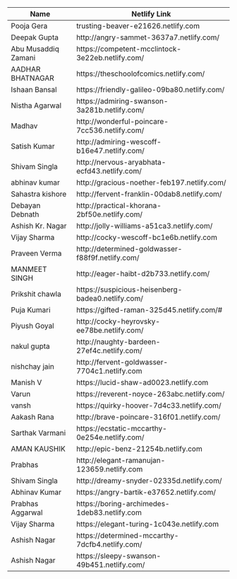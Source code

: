 | Name                | Netlify Link                                          |
|---------------------|-------------------------------------------------------|
| Pooja Gera          | trusting\-beaver\-e21626\.netlify\.com                |
| Deepak Gupta        | http://angry\-sammet\-3637a7\.netlify\.com/           |
| Abu Musaddiq Zamani | https://competent\-mcclintock\-3e22eb\.netlify\.com/  |
| AADHAR BHATNAGAR    | https://theschoolofcomics\.netlify\.com/              |
| Ishaan Bansal       | https://friendly\-galileo\-09ba80\.netlify\.com/      |
| Nistha Agarwal      | https://admiring\-swanson\-3a281b\.netlify\.com/      |
| Madhav              | http://wonderful\-poincare\-7cc536\.netlify\.com/     |
| Satish Kumar        | http://admiring\-wescoff\-b16e47\.netlify\.com/       |
| Shivam Singla       | http://nervous\-aryabhata\-ecfd43\.netlify\.com/      |
| abhinav kumar       | http://gracious\-noether\-feb197\.netlify\.com/       |
| Sahastra kishore    | http://fervent\-franklin\-00dab8\.netlify\.com/       |
| Debayan Debnath     | http://practical\-khorana\-2bf50e\.netlify\.com/      |
| Ashish Kr\. Nagar   | http://jolly\-williams\-a51ca3\.netlify\.com/         |
| Vijay Sharma        | http://cocky\-wescoff\-bc1e6b\.netlify\.com           |
| Praveen Verma       | http://determined\-goldwasser\-f88f9f\.netlify\.com/  |
| MANMEET SINGH       | http://eager\-haibt\-d2b733\.netlify\.com/            |
| Prikshit chawla     | https://suspicious\-heisenberg\-badea0\.netlify\.com/ |
| Puja Kumari         | https://gifted\-raman\-325d45\.netlify\.com/\#        |
| Piyush Goyal        | http://cocky\-heyrovsky\-ee78be\.netlify\.com/        |
| nakul gupta         | http://naughty\-bardeen\-27ef4c\.netlify\.com/        |
| nishchay jain       | http://fervent\-goldwasser\-7704c1\.netlify\.com      |
| Manish V            | https://lucid\-shaw\-ad0023\.netlify\.com             |
| Varun               | https://reverent\-noyce\-263abc\.netlify\.com/        |
| vansh               | https://quirky\-hoover\-7d4c33\.netlify\.com/         |
| Aakash Rana         | http://brave\-poincare\-316f01\.netlify\.com/         |
| Sarthak Varmani     | https://ecstatic\-mccarthy\-0e254e\.netlify\.com/     |
| AMAN KAUSHIK        | http://epic\-benz\-21254b\.netlify\.com               |
| Prabhas             | http://elegant\-ramanujan\-123659\.netlify\.com       |
| Shivam Singla       | http://dreamy\-snyder\-02335d\.netlify\.com/          |
| Abhinav Kumar       | https://angry\-bartik\-e37652\.netlify\.com/          |
| Prabhas Aggarwal    | https://boring\-archimedes\-1deb83\.netlify\.com      |
| Vijay Sharma        | https://elegant\-turing\-1c043e\.netlify\.com         |
| Ashish Nagar        | https://determined\-mccarthy\-7dcfb4\.netlify\.com/   |
| Ashish Nagar        | https://sleepy\-swanson\-49b451\.netlify\.com/        |


